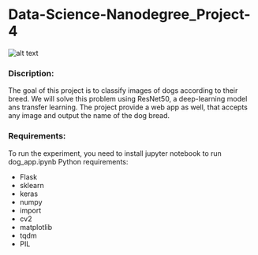 # Data-Science-Nanodegree_Project-4

![alt text](https://github.com/LamyaMK/Data-Science-Nanodegree_Project-4/blob/main/sample_dog_output.png?raw=true)
### Discription:
The goal of this project is to classify images of dogs according to their breed. We will solve this problem using ResNet50, a deep-learning model ans transfer learning. The project provide a web app as well, that accepts any image and output the name of the dog bread.

### Requirements:
To run the experiment, you need to install jupyter notebook to run dog_app.ipynb
Python requirements:
- Flask
- sklearn       
- keras
- numpy
- import
- cv2
- matplotlib
- tqdm
- PIL


